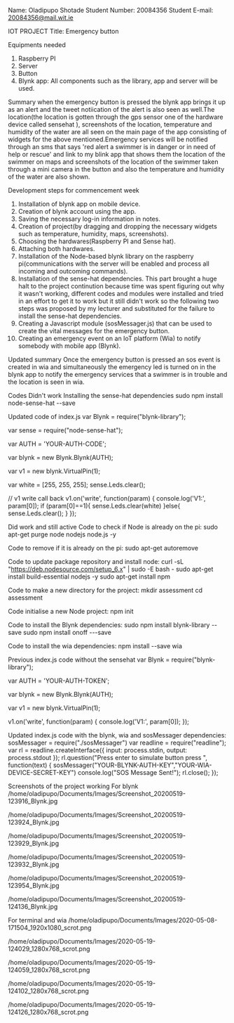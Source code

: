 Name: Oladipupo Shotade
Student Number: 20084356
Student E-mail: 20084356@mail.wit.ie

IOT PROJECT
Title: Emergency button

Equipments needed 
1. Raspberry PI
2. Server
3. Button
4. Blynk app: All components such as the library, app and server will be used. 

Summary
when the emergency button is pressed the blynk app brings it up as an alert and the tweet notiication of the alert is also seen as well.The location(the location is gotten through the gps sensor one of the hardware device called sensehat ), screenshots of the location, temperature and humidity of the water are all seen on the main page of the app consisting of widgets for the above mentioned.Emergency services will be notified through an sms that says 'red alert a swimmer is in danger or in need of help or rescue' and link to my blink app that shows them the location of the swimmer on maps and screenshots of the location of the swimmer taken through a mini camera in the button and also the temperature and humidity of the water are also shown.


Development steps for commencement week
1. Installation of blynk app on mobile device. 
2. Creation of blynk account using the app.
3. Saving the necessary log-in information in notes.
4. Creation of project(by dragging and dropping the necessary widgets such as temperature, humidity, maps, screenshots).
5. Choosing the hardwares(Raspberry PI and Sense hat).
6. Attaching both hardwares.
7. Installation of the Node-based blynk library on the raspberry pi(communications with the server will be enabled and process all incoming and outcoming commands).
8. Installation of the sense-hat dependencies. This part brought a huge halt to the project continution because time was spent figuring out why it wasn't working, different codes and modules were installed and tried in an effort to get it to work but it still didn't work so the following two steps was proposed by my lecturer and substituted for the failure to install the sense-hat dependencies. 
9. Creating a Javascript module (sosMessager.js) that can be used to create the vital messages for the emergency button.
10. Creating an emergency event on an IoT platform (Wia) to notify somebody  with mobile app (Blynk).

Updated summary
Once the emergency button is pressed an sos event is created in wia and simultaneously the emergency led is turned on in the blynk app to notify the emergency services that a swimmer is in trouble and the location is seen in wia.


Codes
Didn't work
Installing the sense-hat dependencies
sudo npm install node-sense-hat --save

Updated code of index.js
var Blynk = require("blynk-library");

var sense = require("node-sense-hat");

var AUTH = 'YOUR-AUTH-CODE';

var blynk = new Blynk.Blynk(AUTH);

var v1 = new blynk.VirtualPin(1);

var white = [255, 255, 255];
sense.Leds.clear();

// v1 write call back
v1.on('write', function(param) {
  console.log('V1:', param[0]);
  if (param[0]==1){
        sense.Leds.clear(white)
    }else{
        sense.Leds.clear();
    }
});

Did work and still active
Code to check if Node is already on the pi:
sudo apt-get purge node nodejs node.js -y

Code to remove if it is already on the pi:
sudo apt-get autoremove

Code to update package repository and install node: 
curl -sL "https://deb.nodesource.com/setup_6.x" | sudo -E bash -
sudo apt-get install build-essential nodejs -y
sudo apt-get install npm

Code to make a new directory for the project:
mkdir assessment
cd assessment

Code initialise a new Node project:
npm init

Code to install the Blynk dependencies:
sudo npm install blynk-library --save
sudo npm install onoff ---save

Code to install the wia dependencies:
npm install --save wia

Previous index.js code without the sensehat
var Blynk = require("blynk-library");

var AUTH = 'YOUR-AUTH-TOKEN';

var blynk = new Blynk.Blynk(AUTH);

var v1 = new blynk.VirtualPin(1);

v1.on('write', function(param) {
  console.log('V1:', param[0]);
});

Updated index.js code with the blynk, wia and sosMessager dependencies:
sosMessager = require("./sosMessager")
var readline = require("readline");
var rl = readline.createInterface({
    input: process.stdin,
    output: process.stdout
});
rl.question("Press enter to simulate button press ", function(text) {
 sosMessager("YOUR-BLYNK-AUTH-KEY","YOUR-WIA-DEVICE-SECRET-KEY")
 console.log("SOS Message Sent!");
  rl.close();
});


Screenshots of the project working
For blynk
/home/oladipupo/Documents/Images/Screenshot_20200519-123916_Blynk.jpg

/home/oladipupo/Documents/Images/Screenshot_20200519-123924_Blynk.jpg

/home/oladipupo/Documents/Images/Screenshot_20200519-123929_Blynk.jpg

/home/oladipupo/Documents/Images/Screenshot_20200519-123932_Blynk.jpg

/home/oladipupo/Documents/Images/Screenshot_20200519-123954_Blynk.jpg

/home/oladipupo/Documents/Images/Screenshot_20200519-124136_Blynk.jpg

For terminal and wia
/home/oladipupo/Documents/Images/2020-05-08-171504_1920x1080_scrot.png

/home/oladipupo/Documents/Images/2020-05-19-124029_1280x768_scrot.png

/home/oladipupo/Documents/Images/2020-05-19-124059_1280x768_scrot.png

/home/oladipupo/Documents/Images/2020-05-19-124102_1280x768_scrot.png

/home/oladipupo/Documents/Images/2020-05-19-124126_1280x768_scrot.png








